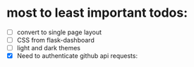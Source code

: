 # most to least important todos:
- [ ] convert to single page layout
- [ ] CSS from flask-dashboard
- [ ] light and dark themes
- [x] Need to authenticate github api requests:
